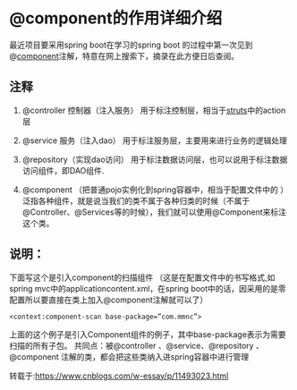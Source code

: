 # @component的作用详细介绍

最近项目要采用spring boot在学习的spring boot 的过程中第一次见到@[component](https://so.csdn.net/so/search?q=component&spm=1001.2101.3001.7020)注解，特意在网上搜索下，摘录在此方便日后查阅。

## 注释

1. @controller 控制器（注入服务）
   用于标注控制层，相当于[struts](https://so.csdn.net/so/search?q=struts&spm=1001.2101.3001.7020)中的action层

2. @service 服务（注入dao）
   用于标注服务层，主要用来进行业务的逻辑处理

3. @repository（实现dao访问）
   用于标注数据访问层，也可以说用于标注数据访问组件，即DAO组件.

4. @component （把普通pojo实例化到spring容器中，相当于配置文件中的 <bean id="" class=""/>）
   泛指各种组件，就是说当我们的类不属于各种归类的时候（不属于@Controller、@Services等的时候），我们就可以使用@Component来标注这个类。

## 说明： 

下面写这个是引入component的扫描组件 （这是在配置文件中的书写格式,如spring mvc中的applicationcontent.xml，在spring boot中的话，因采用的是零配置所以要直接在类上加入@component注解就可以了）

```
<context:component-scan base-package=”com.mmnc”> 
```

上面的这个例子是引入Component组件的例子，其中base-package表示为需要扫描的所有子包。 
共同点：被@controller 、@service、@repository 、@component 注解的类，都会把这些类纳入进spring容器中进行管理

 

转载于:https://www.cnblogs.com/w-essay/p/11493023.html